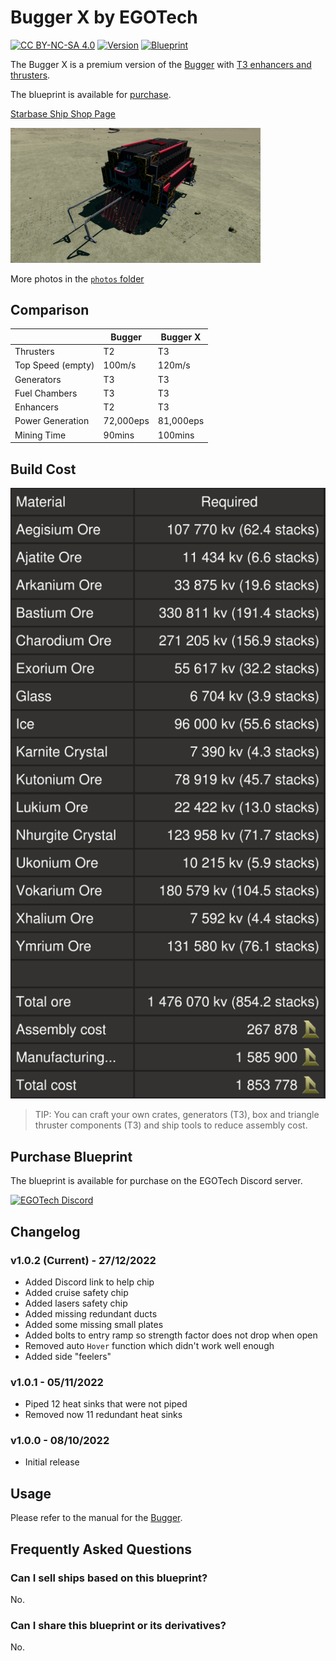 # Bugger X by EGOTech

[![CC BY-NC-SA 4.0](https://img.shields.io/badge/License-CC%20BY--NC--SA%204.0-lightgrey.svg)](http://creativecommons.org/licenses/by-nc-sa/4.0/)
[![Version](https://img.shields.io/static/v1?label=Version&message=1.0.2&color=blue)](#changelog)
[![Blueprint](https://img.shields.io/static/v1?label=Blueprint&message=For%20Sale&color=brightgreen)](#purchase-blueprint)

The Bugger X is a premium version of the [Bugger](../) with [T3 enhancers and thrusters](#comparison).

The blueprint is available for [purchase](#purchase-blueprint).

[Starbase Ship Shop Page](https://sb-creators.org/makers/Egomaniac/ship/Bugger%20X)

<img src="photos/20221007194831_1.jpg" alt="Bugger X" width="400" />

More photos in the [`photos` folder](photos)

## Comparison

|   | Bugger | Bugger X |
|---|---|---|
| Thrusters | T2 | T3 |
| Top Speed (empty) | 100m/s | 120m/s |
| Generators | T3 | T3 |
| Fuel Chambers | T3 | T3 |
| Enhancers | T2 | T3 |
| Power Generation | 72,000eps | 81,000eps |
| Mining Time | 90mins | 100mins |

## Build Cost

![Ship Build Cost](images/build_cost.png)

> TIP: You can craft your own crates, generators (T3), box and triangle thruster components (T3) and ship tools to reduce assembly cost.

## Purchase Blueprint

The blueprint is available for purchase on the EGOTech Discord server.

[![EGOTech Discord](https://discordapp.com/api/guilds/1013328685564178472/widget.png?style=banner2)](https://discord.gg/BKwVGvncmN)

## Changelog

### v1.0.2 (Current) - 27/12/2022

- Added Discord link to help chip
- Added cruise safety chip
- Added lasers safety chip
- Added missing redundant ducts
- Added some missing small plates
- Added bolts to entry ramp so strength factor does not drop when open
- Removed auto `Hover` function which didn't work well enough
- Added side "feelers"

### v1.0.1 - 05/11/2022

- Piped 12 heat sinks that were not piped
- Removed now 11 redundant heat sinks

### v1.0.0 - 08/10/2022

- Initial release

## Usage

Please refer to the manual for the [Bugger](../).

## Frequently Asked Questions

### Can I sell ships based on this blueprint?

No.

### Can I share this blueprint or its derivatives?

No.
